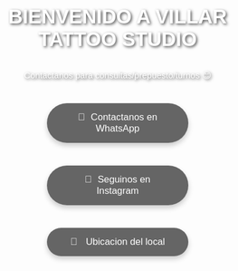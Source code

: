 
<html lang="en">
<head>
    <meta charset="UTF-8">
    <meta name="viewport" content="width=device-width, initial-scale=1.0">
    <title>VILLAR TATTOO STUDIO</title>
    <style>
        /* General Reset */
        * {
            margin: 0;
            padding: 0;
            box-sizing: border-box;
        }
 body {
            font-family: 'Helvetica', sans-serif;
            background: url('2024-06-24.jpg') no-repeat center center fixed; /* Replace 'background.jpg' with your image path */
            background-size: cover; /* This ensures the image covers the whole screen */
            display: flex;
            justify-content: center;
            align-items: center;
            height: 100vh;
            flex-direction: column;
            text-align: center;
            color: white; /* Makes the text white to stand out against the background */
        }
 h1 {
            font-size: 2.5em;
            margin-bottom: 20px;
            font-weight: bold;
            text-shadow: 2px 2px 5px rgba(0, 0, 0, 0.7); /* Adds a shadow to make the text more readable on backgrounds */
        }
 p {
            font-size: 1.1em;
            margin-bottom: 30px;
            text-shadow: 2px 2px 5px rgba(0, 0, 0, 0.7);
        }
 .buttons {
            display: flex;
            gap: 20px;
            flex-direction: column;
            justify-content: center;
            align-items: center;
        }
.button {
            background-color: rgba(0, 0, 0, 0.6); /* Semi-transparent background for the buttons */
            color: white;
            padding: 15px 30px;
            text-decoration: none;
            border-radius: 50px;
            font-size: 1.2em;
            width: 250px;
            margin: 10px 0;
            transition: all 0.3s ease;
            box-shadow: 0 5px 10px rgba(0, 0, 0, 0.2);
        }
 .button:hover {
            background-color: #444;
            box-shadow: 0 8px 15px rgba(0, 0, 0, 0.3);
            transform: translateY(-3px);
        }
.button:active {
            transform: translateY(2px);
        }
.button-icon {
            margin-right: 10px;
        }
 /* Mobile-friendly responsiveness */
        @media (max-width: 600px) {
            h1 {
                font-size: 2em;
            }
 .button {
                width: 200px;
            }
        }
    </style>
</head>
<body>

 <h1>BIENVENIDO A VILLAR TATTOO STUDIO </h1>
    <p>Contactanos para consultas/prepuesto/turnos 😊 </p>

 <div class="buttons">
        
 <a href="https://wa.me/0986931956" class="button" target="_blank">
            <span class="button-icon">📱</span>Contactanos en WhatsApp
        </a>
        
 <a href="https://www.instagram.com/villar_tattoo" class="button" target="_blank">
            <span class="button-icon">📸</span>Seguinos en Instagram
        </a>

 <a href="https://www.google.com/maps/place/Villar+Tattoo+House/data=!4m2!3m1!1s0x0:0xbf4e59bb2d8ab78f?sa=X&ved=1t:2428&ictx=111" class="button" target="_blank">
            <span class="button-icon">📍</span> Ubicacion del local
        </a>
    </div>

</body>
</html>
